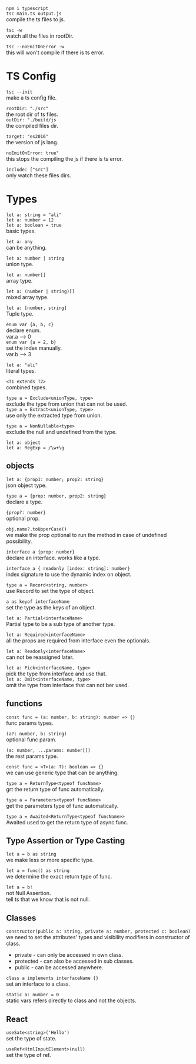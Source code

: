`npm i typescript`  
`tsc main.ts output.js`  
compile the ts files to js.

`tsc -w`  
watch all the files in rootDir.

`tsc --noEmitOnError -w`  
this will won't compile if there is ts error.

# TS Config

`tsc --init`  
make a ts config file.

`rootDir: "./src"`  
the root dir of ts files.  
`outDir: "./build/js`  
the compiled files dir.

`target: "es2016"`  
the version of js lang.

`noEmitOnError: true"`  
this stops the compiling the js if there is ts error.

`include: ["src"]`  
only watch these files dirs.

# Types

`let a: string = "ali"`  
`let a: number = 12`  
`let a: boolean = true`  
basic types.

`let a: any`  
can be anything.

`let a: number | string`  
union type.

`let a: number[]`  
array type.

`let a: (number | string)[]`  
mixed array type.

`let a: [number, string]`  
Tuple type.

`enum var {a, b, c}`  
declare enum.  
var.a --> 0  
`enum var {a = 2, b}`  
set the index manually.  
var.b --> 3

`let a: "ali"`  
literal types.

`<T1 extends T2>`  
combined types.

`type a = Exclude<unionType, type>`  
exclude the type from union that can not be used.  
`type a = Extract<unionType, type>`  
use only the extracted type from union.

`type a = NonNullable<type>`  
exclude the null and undefined from the type.

`let a: object`  
`let a: RegExp = /\w+\g`

## objects

`let a: {prop1: number; prop2: string}`  
json object type.

`type a = {prop: number, prop2: string}`  
declare a type.

`{prop?: number}`  
optional prop.

`obj.name?.toUpperCase()`  
we make the prop optional to run the method in case of undefined possibility.

`interface a {prop: number}`  
declare an interface. works like a type.

`interface a { readonly [index: string]: number}`  
index signature to use the dynamic index on object.

`type a = Record<string, number>`  
use Record to set the type of object.

`a as keyof interfaceName`  
set the type as the keys of an object.

`let a: Partial<interfaceName>`  
Partial type to be a sub type of another type.

`let a: Required<interfaceName>`  
all the props are required from interface even the optionals.

`let a: Readonly<interfaceName>`  
can not be reassigned later.

`let a: Pick<interfaceName, type>`  
pick the type from interface and use that.  
`let a: Omit<interfaceName, type>`  
omit the type from interface that can not ber used.

## functions

`const func = (a: number, b: string): number => {}`  
func params types.

`(a?: number, b: string)`  
optional func param.

`(a: number, ...params: number[])`  
the rest params type.

`const func = <T>(a: T): boolean => {}`  
we can use generic type that can be anything.

`type a = ReturnType<typeof funcName>`  
grt the return type of func automatically.

`type a = Parameters<typeof funcName>`  
get the parameters type of func automatically.

`type a = Awaited<ReturnType<typeof funcName>>`  
Awaited used to get the return type of async func.

## Type Assertion or Type Casting

`let a = b as string`  
we make less or more specific type.

`let a = func() as string`  
we determine the exact return type of func.

`let a = b!`  
not Null Assertion.  
tell ts that we know that is not null.

## Classes

`constructor(public a: string, private a: number, protected c: boolean)`  
we need to set the attributes' types and visibility modifiers in constructor of class.

- private - can only be accessed in own class.
- protected - can also be accessed in sub classes.
- public - can be accessed anywhere.

`class a implements interfaceName {}`  
set an interface to a class.

`static a: number = 0`  
static vars refers directly to class and not the objects.

## React

`useSate<string>('Hello')`  
set the type of state.

`useRef<HtmlInputElement>(null)`  
set the type of ref.